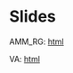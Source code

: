 # Slides

AMM_RG: [html](https://rawcdn.githack.com/hans-mtz/Slides/5acaa39a51ff4333ed0285d8ed3c096f7bf01d52/prod_fun/prod_fun_html.html)

VA: [html](https://rawcdn.githack.com/hans-mtz/Slides/2d8d96ba612b13fad8c847552621bcc6482b6956/VA/SRP_MP.html)

